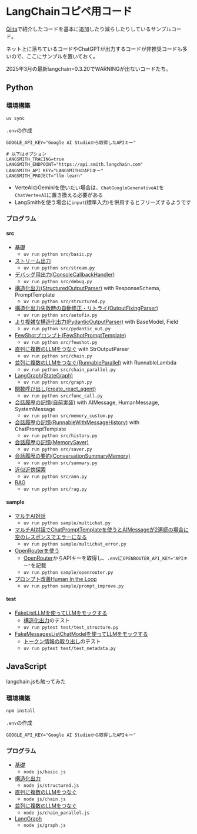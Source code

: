 # LangChainコピペ用コード
[Qiita](https://qiita.com/birdwatcher/items/b5cc66ce59095dee5625)で紹介したコードを基本に追加したり減らしたりしているサンプルコード。

ネット上に落ちているコードやChatGPTが出力するコードが非推奨コードも多いので、ここにサンプルを置いておく。

2025年3月の最新langchain=0.3.20でWARNINGが出ないコードたち。

## Python
### 環境構築
```sh
uv sync
```

`.env`の作成
```
GOOGLE_API_KEY="Google AI Studioから取得したAPIキー"

# 以下はオプション
LANGSMITH_TRACING=true
LANGSMITH_ENDPOINT="https://api.smith.langchain.com"
LANGSMITH_API_KEY="LANGSMITHのAPIキー"
LANGSMITH_PROJECT="llm-learn"
```
- VerteAIのGeminiを使いたい場合は、`ChatGoogleGenerativeAI`を`ChatVertexAI`に置き換える必要がある
- LangSmithを使う場合に`input`(標準入力)を併用するとフリーズするようです

### プログラム
#### src
- [基礎](src/basic.py)
    - `uv run python src/basic.py`
- [ストリーム出力](src/stream.py) 
    - `uv run python src/stream.py`
- [デバッグ用出力(ConsoleCallbackHandler)](src/debug.py)
    - `uv run python src/debug.py`
- [構造化出力(StructuredOutputParser)](src/structured.py) with ResponseSchema, PromptTemplate 
    - `uv run python src/structured.py`
- [構造化出力失敗時の自動修正・リトライ(OutputFixingParser)](src/autofix.py) 
    - `uv run python src/autofix.py`
- [より複雑な構造化出力(PydanticOutputParser)](src/pydantic_out.py) with BaseModel, Field
    - `uv run python src/pydantic_out.py`
- [FewShotプロンプト(FewShotPromptTemplate)](src/fewshot.py)
    - `uv run python src/fewshot.py`
- [直列に複数のLLMをつなぐ](src/chain.py) with StrOutputParser
    - `uv run python src/chain.py`
- [並列に複数のLLMをつなぐ(RunnableParallel)](src/chain_parallel.py) with RunnableLambda
    - `uv run python src/chain_parallel.py`
- [LangGraph(StateGraph)](src/graph.py)
    - `uv run python src/graph.py`
- [関数呼び出し(create_react_agent)](src/func_call.py)
    - `uv run python src/func_call.py`
- [会話履歴の記憶(自前実装)](src/memory_custom.py) with AIMessage, HumanMessage, SystemMessage
    - `uv run python src/memory_custom.py`
- [会話履歴の記憶(RunnableWithMessageHistory)](src/history.py) with ChatPromptTemplate
    - `uv run python src/history.py`
- [会話履歴の記憶(MemorySaver)](src/saver.py)
    - `uv run python src/saver.py`
- [会話履歴の要約(ConversationSummaryMemory)](src/summary.py)
    - `uv run python src/summary.py`
- [近似近傍探索](src/ann.py)
    - `uv run python src/ann.py`
- [RAG](src/rag.py)
    - `uv run python src/rag.py`

#### sample
- [マルチAI対話](sample/multichat.py)
    - `uv run python sample/multichat.py`
- [マルチAI対話でChatPromptTemplateを使うとAIMessageが2連続の場合に空のレスポンスでエラーになる](sample/multichat_error.py)
    - `uv run python sample/multichat_error.py`
- [OpenRouterを使う](sample/openrouter.py)
    - [OpenRouter](https://openrouter.ai/settings/keys)からAPIキーを取得し、`.env`に`OPENROUTER_API_KEY="APIキー"`を記載
    - `uv run python sample/openrouter.py`
- [プロンプト改善Human In the Loop](sample/prompt_improve.py)
    - `uv run python sample/prompt_improve.py`

#### test
- [FakeListLLMを使ってLLMをモックする](test/test_structure.py)
    - [構造化出力](target_for_test/structured.py)のテスト
    - `uv run pytest test/test_structure.py`
- [FakeMessagesListChatModelを使ってLLMをモックする](test/test_metadata.py)
    - [トークン情報の取り出し](target_for_test/token.py)のテスト
    - `uv run pytest test/test_metadata.py`

## JavaScript
langchain.jsも触ってみた

### 環境構築
```sh
npm install
```

`.env`の作成
```
GOOGLE_API_KEY="Google AI Studioから取得したAPIキー"
```
### プログラム
- [基礎](js/basic.js)
    - `node js/basic.js`
- [構造化出力](js/structured.js)
    - `node js/structured.js`
- [直列に複数のLLMをつなぐ](js/chain.js)
    - `node js/chain.js`
- [並列に複数のLLMをつなぐ](js/chain_parallel.js)
    - `node js/chain_parallel.js`
- [LangGraph](js/graph.js)
    - `node js/graph.js`
